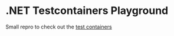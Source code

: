 # .NET Testcontainers Playground

Small repro to check out the [test containers](https://dotnet.testcontainers.org/)
